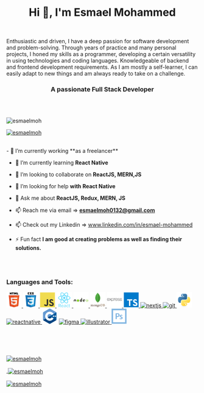 <h1 align="center">Hi 👋, I'm Esmael Mohammed</h1>
<br/>
<p>Enthusiastic and driven, I have a deep passion for software development and problem-solving. Through years of practice and many personal projects, I honed my skills as a programmer, developing a certain versatility in using technologies and coding languages. Knowledgeable of backend and frontend development requirements.  As I am mostly a self-learner, I can easily adapt to new things and am always ready to take on a challenge. </p>
<h3 align="center">A passionate Full Stack Developer</h3>
<br/>
<br/>
<p align="left"> <img src="https://komarev.com/ghpvc/?username=esmaelmoh&label=Profile%20views&color=0e75b6&style=flat" alt="esmaelmoh" /> </p>

<p align="left"> <a href="https://github.com/ryo-ma/github-profile-trophy"><img src="https://github-profile-trophy.vercel.app/?username=esmaelmoh" alt="esmaelmoh" /></a> </p>
<br/>
- 🔭 I’m currently working **as a freelancer**

- 🌱 I’m currently learning **React Native**

- 👯 I’m looking to collaborate on **ReactJS, MERN,JS**

- 🤝 I’m looking for help **with React Native**

- 💬 Ask me about **ReactJS, Redux, MERN, JS**

- 📫 Reach me via email => **esmaelmoh0132@gmail.com**
- 📫 Check out my Linkedin  => www.linkedin.com/in/esmael-mohammed

- ⚡ Fun fact **I am good at creating problems as well as finding their solutions.**
<br/>
<br/>

<p align="left">
</p>

<h3 align="left">Languages and Tools:</h3>
<p align="left"> <a href="https://www.w3schools.com/cpp/" target="_blank" rel="noreferrer">
  <img src="https://raw.githubusercontent.com/devicons/devicon/master/icons/html5/html5-original-wordmark.svg" alt="html5" width="40" height="40"/>
  <img src="https://raw.githubusercontent.com/devicons/devicon/master/icons/css3/css3-original-wordmark.svg" alt="css3" width="40" height="40"/>
   <img src="https://raw.githubusercontent.com/devicons/devicon/master/icons/javascript/javascript-original.svg" alt="javascript" width="40" height="40"/>
  <img src="https://raw.githubusercontent.com/devicons/devicon/master/icons/react/react-original-wordmark.svg" alt="react" width="40" height="40"/>
  <img src="https://raw.githubusercontent.com/devicons/devicon/master/icons/nodejs/nodejs-original-wordmark.svg" alt="nodejs" width="40" height="40"/>
  <img src="https://raw.githubusercontent.com/devicons/devicon/master/icons/mongodb/mongodb-original-wordmark.svg" alt="mongodb" width="40" height="40"/>
  <img src="https://raw.githubusercontent.com/devicons/devicon/master/icons/express/express-original-wordmark.svg" color="white" alt="express" width="40" height="40"/>
  <img src="https://raw.githubusercontent.com/devicons/devicon/master/icons/typescript/typescript-original.svg" alt="typescript" width="40" height="40"/>
  
  <img src="https://cdn.worldvectorlogo.com/logos/nextjs-2.svg" alt="nextjs" width="40" height="40"/>
   <img src="https://www.vectorlogo.zone/logos/git-scm/git-scm-icon.svg" alt="git" width="40" height="40"/>
  <img src="https://raw.githubusercontent.com/devicons/devicon/master/icons/python/python-original.svg" alt="python" width="40" height="40"/> </a> <a href="https://reactjs.org/" target="_blank" rel="noreferrer">  </a> <a href="https://reactnative.dev/" target="_blank" rel="noreferrer"> <img src="https://reactnative.dev/img/header_logo.svg" alt="reactnative" width="40" height="40"/> </a> <a href="https://www.typescriptlang.org/" target="_blank" rel="noreferrer">  </a>
  <img src="https://raw.githubusercontent.com/devicons/devicon/master/icons/cplusplus/cplusplus-original.svg" alt="cplusplus" width="40" height="40"/> </a> <a href="https://www.w3schools.com/css/" target="_blank" rel="noreferrer">  </a> <a href="https://expressjs.com" target="_blank" rel="noreferrer">  </a> <a href="https://www.figma.com/" target="_blank" rel="noreferrer"> <img src="https://www.vectorlogo.zone/logos/figma/figma-icon.svg" alt="figma" width="40" height="40"/> </a> <a href="https://git-scm.com/" target="_blank" rel="noreferrer"> </a> <a href="https://www.w3.org/html/" target="_blank" rel="noreferrer">  </a> <a href="https://www.adobe.com/in/products/illustrator.html" target="_blank" rel="noreferrer"> <img src="https://www.vectorlogo.zone/logos/adobe_illustrator/adobe_illustrator-icon.svg" alt="illustrator" width="40" height="40"/> </a> <a href="https://developer.mozilla.org/en-US/docs/Web/JavaScript" target="_blank" rel="noreferrer"> </a> <a href="https://www.mongodb.com/" target="_blank" rel="noreferrer">  </a> <a href="https://nextjs.org/" target="_blank" rel="noreferrer">  </a> <a href="https://nodejs.org" target="_blank" rel="noreferrer">  </a> <a href="https://www.photoshop.com/en" target="_blank" rel="noreferrer"> <img src="https://raw.githubusercontent.com/devicons/devicon/master/icons/photoshop/photoshop-line.svg" alt="photoshop" width="40" height="40"/> </a> <a href="https://www.python.org" target="_blank" rel="noreferrer">  </p>
<br/>
<br/>
<br/>
<p><img align="center" src="https://github-readme-stats.vercel.app/api/top-langs?username=esmaelmoh&show_icons=true&locale=en&layout=compact" alt="esmaelmoh" /></p>

<p>&nbsp;<img align="center" src="https://github-readme-stats.vercel.app/api?username=esmaelmoh&show_icons=true&locale=en" alt="esmaelmoh" /></p>

<p><img align="center" src="https://github-readme-streak-stats.herokuapp.com/?user=esmaelmoh&" alt="esmaelmoh" /></p>
